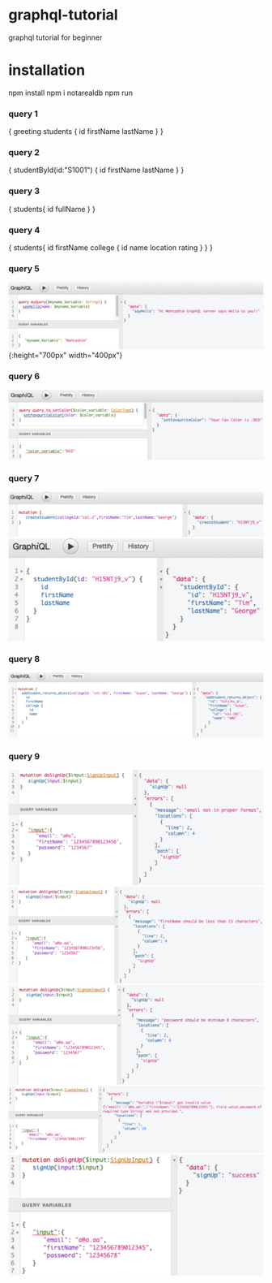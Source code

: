 # graphql-tutorial

graphql tutorial for beginner

# installation

npm install
npm i notarealdb
npm run

### query 1

{
greeting
students {
id
firstName
lastName
}
}

### query 2

{
studentById(id:"S1001") {
id
firstName
lastName
}
}

### query 3

{
students{
id
fullName
}
}

### query 4

{
students{
id
firstName
college {
id
name
location
rating
}
}
}

### query 5

![Screenshot](/pic/01.jpg){:height="700px" width="400px"}

### query 6

![Screenshot](/pic/02.jpg)

### query 7

![Screenshot](/pic/03.jpg)
![Screenshot](/pic/04.jpg)

### query 8

![Screenshot](/pic/05.jpg)

### query 9

![Screenshot](/pic/06.jpg)
![Screenshot](/pic/07.jpg)
![Screenshot](/pic/08.jpg)
![Screenshot](/pic/09.jpg)
![Screenshot](/pic/10.jpg)

